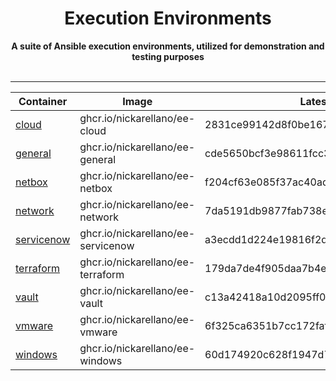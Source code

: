 <div align="center">
    <h1>Execution Environments</h1>
    <strong>
    A suite of Ansible execution environments, utilized for demonstration and testing purposes
    </strong><br><br>
</div>
<hr>
<div align="center">

Container | Image | Latest Tags
---|---|---
[cloud]( https://ghcr.io/nickarellano/ee-cloud ) | ghcr.io/nickarellano/ee-cloud | 2831ce99142d8f0be167d9161f38a590a9a7cc51
[general]( https://ghcr.io/nickarellano/ee-general ) | ghcr.io/nickarellano/ee-general | cde5650bcf3e98611fcc3a80ac6d269bc42a4a26
[netbox]( https://ghcr.io/nickarellano/ee-netbox ) | ghcr.io/nickarellano/ee-netbox | f204cf63e085f37ac40ad58950ce001a8d86a54b
[network]( https://ghcr.io/nickarellano/ee-network ) | ghcr.io/nickarellano/ee-network | 7da5191db9877fab738eea8371e2ccdbc7d94307
[servicenow]( https://ghcr.io/nickarellano/ee-servicenow ) | ghcr.io/nickarellano/ee-servicenow | a3ecdd1d224e19816f2d02bfc54ab5332d6d51d2
[terraform]( https://ghcr.io/nickarellano/ee-terraform ) | ghcr.io/nickarellano/ee-terraform | 179da7de4f905daa7b4e49b000358629971ddfef
[vault]( https://ghcr.io/nickarellano/ee-vault ) | ghcr.io/nickarellano/ee-vault | c13a42418a10d2095ff0f4c84ddf427409131c5c
[vmware]( https://ghcr.io/nickarellano/ee-vmware ) | ghcr.io/nickarellano/ee-vmware | 6f325ca6351b7cc172faf7b272526b7fab346ff7
[windows]( https://ghcr.io/nickarellano/ee-windows ) | ghcr.io/nickarellano/ee-windows | 60d174920c628f1947d71db18a16f0cbe57f748c

</div>